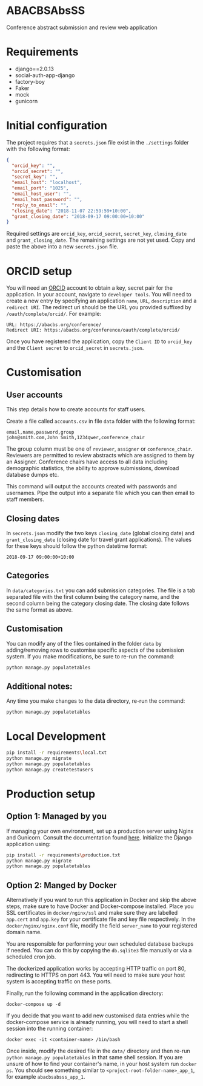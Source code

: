 # ABACBSAbsSS
Conference abstract submission and review web application

# Requirements
- django==2.0.13
- social-auth-app-django
- factory-boy
- Faker
- mock
- gunicorn


# Initial configuration
The project requires that a `secrets.json` file exist in the `./settings` folder with
the following format:

```json
{
  "orcid_key": "",
  "orcid_secret": "",
  "secret_key": "",
  "email_host": "localhost",
  "email_port": "1025",
  "email_host_user": "",
  "email_host_password": "",
  "reply_to_email": "",
  "closing_date": "2018-11-07 22:59:59+10:00",
  "grant_closing_date": "2018-09-17 09:00:00+10:00"
}
```

Required settings are `orcid_key`, `orcid_secret`, `secret_key`, `closing_date`
and `grant_closing_date`. The remaining settings are not yet used. Copy and paste
the above into a new `secrets.json` file.


# ORCID setup
You will need an [ORCID](https://orcid.org/) account to obtain a key, secret
pair for the application. In your account, navigate to `developer tools`. You
will need to create a new entry by specifying an application `name`, `URL`,
`description` and a `redirect URI`. The redirect uri should be the URL you provided
suffixed by `/oauth/complete/orcid/`. For example: 

```
URL: https://abacbs.org/conference/
Redirect URI: https:/abacbs.org/conference/oauth/complete/orcid/
```

Once you have registered the application, copy the `Client ID` to `orcid_key`
and the `Client secret` to `orcid_secret` in `secrets.json`.


# Customisation
## User accounts
This step details how to create accounts for staff users.

Create a file called `accounts.csv` in file `data` folder with the following 
format:

```csv
email,name,password,group
john@smith.com,John Smith,1234qwer,conference_chair
```

The group column must be one of `reviewer`, `assigner` or `conference_chair`.
Reviewers are permitted to review abstracts which are assigned to them by
an Assigner. Conference chairs have access to all data including demographic
statistics, the ability to approve submissions, download database dumps etc. 

This command will output the accounts created with passwords and usernames. Pipe
the output into a separate file which you can then email to staff members.


## Closing dates
In `secrets.json` modify the two keys `closing_date` (global closing date)
and `grant_closing_date` (closing date for travel grant applications). The values
for these keys should follow the python datetime format:

```
2018-09-17 09:00:00+10:00
```

## Categories
In `data/categories.txt` you can add submission categories. The file is a
tab separated file with the first column being the category name, and the second
column being the category closing date. The closing date follows the same format
as above.


## Customisation
You can modify any of the files contained in the folder `data` by
adding/removing rows to customise specific aspects of the submission system. If
you make modifications, be sure to re-run the command:

```bash
python manage.py populatetables
```

## Additional notes:
Any time you make changes to the data directory, re-run the command:

```bash
python manage.py populatetables
```

# Local Development
```bash
pip install -r requirements\local.txt
python manage.py migrate
python manage.py populatetables
python manage.py createtestusers 
```

# Production setup
## Option 1: Managed by you
If managing your own environment, set up a production server using Nginx and Gunicorn. Consult the documentation found 
[here](https://docs.gunicorn.org/en/stable/deploy.html). Initialize the Django application using:

```bash
pip install -r requirements\production.txt
python manage.py migrate
python manage.py populatetables
```

## Option 2: Manged by Docker
Alternatively if you want to run this application in Docker and skip the above steps, make sure to have Docker and 
Docker-compose installed. Place you SSL certificates in `docker/nginx/ssl` and make sure  they are labelled `app.cert` 
and `app.key` for your certificate file and key file respectively. In the `docker/nginx/nginx.conf` file, modify the 
field `server_name` to your registered domain name.

You are responsible for performing your own scheduled database backups if needed. You can do this by copying the 
`db.sqlite3` file manually or via a scheduled cron job.

The dockerized application works by accepting HTTP traffic on port 80, redirecting to HTTPS on port 443. You will need
to make sure your host system is accepting traffic on these ports.

Finally, run the following command in the application directory:

```shell
docker-compose up -d
```

If you decide that you want to add new customised data entries while the docker-compose service is already running, 
you will need to start a shell session into the running container:

```shell
docker exec -it <container-name> /bin/bash
```

Once inside, modify the desired file in the `data/` directory and then re-run `python manage.py populatetables` in that
same shell session. If you are unsure of how to find your container's name, in your host system run `docker ps`. You 
should see something similar to `<project-root-folder-name>_app_1`, for example `abacbsabsss_app_1`.